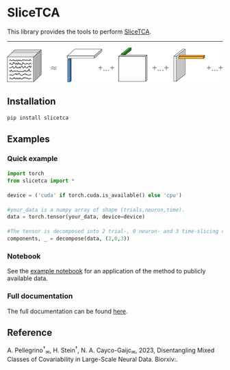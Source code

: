 # SliceTCA

This library provides the tools to perform [SliceTCA]().

___

<p align="center">
  <img width="700" src="./img/decomposition.svg">
</p>

## Installation 

```commandline
pip install slicetca
```


## Examples

### Quick example 

```python
import torch
from slicetca import *

device = ('cuda' if torch.cuda.is_available() else 'cpu')

#your_data is a numpy array of shape (trials,neuron,time).
data = torch.tensor(your_data, device=device)

#The tensor is decomposed into 2 trial-, 0 neuron- and 3 time-slicing components.
components, _ = decompose(data, (2,0,3))
```

### Notebook

See the [example notebook]() for an application of the method to publicly available data.

### Full documentation

The full documentation can be found [here]().

## Reference

A. Pellegrino<sup>†</sup><sub>✉</sub>, H. Stein<sup>†</sup>, N. A. Cayco-Gaijc<sub>✉</sub>, 2023, Disentangling Mixed Classes of Covariability in Large-Scale Neural Data. Biorxiv:.